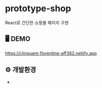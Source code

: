 # prototype-shop
React로 간단한 쇼핑몰 페이지 구현

## 🖥️ DEMO
https://clinquant-florentine-aff362.netlify.app


## ⚙️ 개발환경
- 

